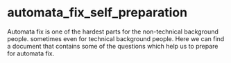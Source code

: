 # automata_fix_self_preparation
Automata fix is one of the hardest parts for the non-technical background people. sometimes even for technical background people. Here we can find a document that contains some of the questions which help us to prepare for automata fix.
